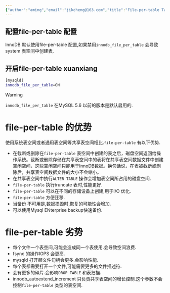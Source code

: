 ```yaml
---
{"author":"aming","email":"jikcheng@163.com","title":"File-per-table Tablespaces","creation_date":"2022-06-27 15:57","Last modified date":"2022-11-27 19:08","tags":"File-per-table Tablespaces","File Folder with relative path":"database/MySQL/Doc/MySQL Tablespaces","remark":null,"other":null,"dg-publish":true,"permalink":"/database/my-sql/doc/my-sql-tablespaces/file-per-table-tablespaces/","dgPassFrontmatter":true}
---
```






## 配置file-per-table 配置
InnoDB 默认使用file-per-table 配置,如果禁用`innodb_file_per_table` 会导致system 表空间中创建表.
## 开启file-per-table xuanxiang
```bash
[mysqld]
innodb_file_per_table=ON
```
> [!warning]
> `innodb_file_per_table` 在MySQL 5.6 以前的版本是默认启用的.
> 


# file-per-table 的优势

使用系统表空间或者通用表空间等共享表空间相比.`file-per-table` 有以下优势.
- 在截断或删除在`file-per-table` 表空间中创建的表之后，磁盘空间返回给操作系统。截断或删除存储在共享表空间中的表将在共享表空间数据文件中创建空闲空间，这些空闲空间只能用于InnoDB数据。换句话说，在表被截断或删除后，共享表空间数据文件的大小不会缩小。
- 在共享表空间中执行`ALTER TABLE` 操作会增加表空间所占用的磁盘空间.
- `file-per-table` 执行truncate 表时,性能更好.
- `file-per-table` 可以在不同的存储设备上创建,用于I/O 优化.
- `file-per-table` 方便迁移.
- 当备份 不可用是,数据损毁时,恢复的可能性会增加.
- 可以使用Mysql ENterprise backup快速备份.
# file-per-table 劣势
- 每个文件一个表空间,可能会造成同一个表使用.会导致空间浪费.
- fsync 的操作IOPS 会更高.
- mysqld 打开额文件句柄会更多.会影响性能.
- 每个表都需要打开一个文件,可能需要更多的文件描述符.
- 会有更多的碎片.会影响`DROP TABLE` 和表扫描.
- innodb_autoextend_increment 只负责共享表空间的增长控制.这个参数不会控制`file-per-table` 类型的表空间.